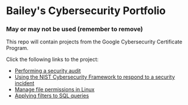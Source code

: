 # Bailey's Cybersecurity Portfolio

### May or may not be used (remember to remove)

This repo will contain projects from the Google Cybersecurity Certificate Program.

Click the following links to the project:

- [Performing a security audit](SecurityAudit.md)
- [Using the NIST Cybersecurity Framework to respond to a security incident](NISTFrameworkIncident.md)
- [Manage file permissions in Linux](ManageFilePermissionsinLinux.md)
- [Applying filters to SQL queries](ApplyFilterstoSQLQueries.md)